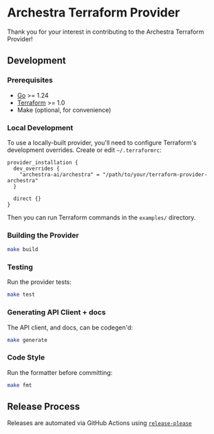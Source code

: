# Archestra Terraform Provider

Thank you for your interest in contributing to the Archestra Terraform Provider!

## Development

### Prerequisites

- [Go](https://golang.org/doc/install) >= 1.24
- [Terraform](https://www.terraform.io/downloads.html) >= 1.0
- Make (optional, for convenience)

### Local Development

To use a locally-built provider, you'll need to configure Terraform's development overrides. Create or edit `~/.terraformrc`:

```hcl
provider_installation {
  dev_overrides {
    "archestra-ai/archestra" = "/path/to/your/terraform-provider-archestra"
  }

  direct {}
}
```

Then you can run Terraform commands in the `examples/` directory.

### Building the Provider

```bash
make build
```

### Testing

Run the provider tests:

```bash
make test
```

### Generating API Client + docs

The API client, and docs, can be codegen'd:

```bash
make generate
```

### Code Style

Run the formatter before committing:

```bash
make fmt
```

## Release Process

Releases are automated via GitHub Actions using [`release-please`](https://github.com/googleapis/release-please)
